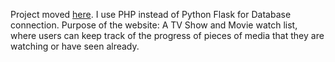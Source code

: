 Project moved [here](https://github.com/KHajzner/watchlist). I use PHP instead of Python Flask for Database connection.
Purpose of the website:
A TV Show and Movie watch list, where users 
can keep track of the progress of pieces of media
that they are watching or have seen already. 
